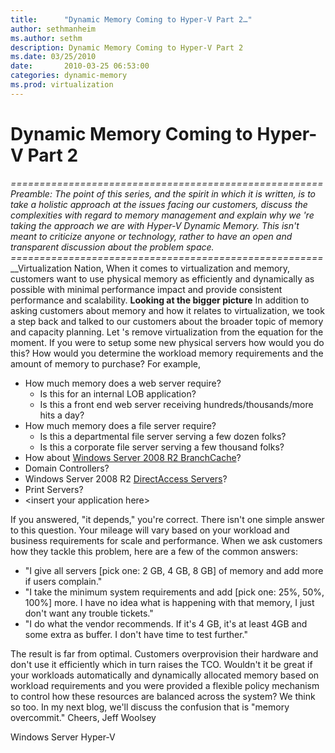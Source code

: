```yaml
---
title:      "Dynamic Memory Coming to Hyper-V Part 2…"
author: sethmanheim
ms.author: sethm
description: Dynamic Memory Coming to Hyper-V Part 2
ms.date: 03/25/2010
date:       2010-03-25 06:53:00
categories: dynamic-memory
ms.prod: virtualization
---
```

# Dynamic Memory Coming to Hyper-V Part 2

_======================================================_ _Preamble: The point of this series, and the spirit in which it is written, is to take a holistic approach at the issues facing our customers, discuss the complexities with regard to memory management and explain why we 're taking the approach we are with Hyper-V Dynamic Memory. This isn't meant to criticize anyone or technology, rather to have an open and transparent discussion about the problem space._ _======================================================_ __Virtualization Nation, When it comes to virtualization and memory, customers want to use physical memory as efficiently and dynamically as possible with minimal performance impact and provide consistent performance and scalability. **Looking at the bigger picture** In addition to asking customers about memory and how it relates to virtualization, we took a step back and talked to our customers about the broader topic of memory and capacity planning. Let 's remove virtualization from the equation for the moment. If you were to setup some new physical servers how would you do this? How would you determine the workload memory requirements and the amount of memory to purchase? For example, 

  * How much memory does a web server require? 
    * Is this for an internal LOB application? 
    * Is this a front end web server receiving hundreds/thousands/more hits a day? 
  * How much memory does a file server require? 
    * Is this a departmental file server serving a few dozen folks? 
    * Is this a corporate file server serving a few thousand folks? 
  * How about [Windows Server 2008 R2 BranchCache](https://www.microsoft.com/windowsserver2008/en/us/branch-cache.aspx)? 
  * Domain Controllers? 
  * Windows Server 2008 R2 [DirectAccess Servers](https://www.microsoft.com/windowsserver2008/en/us/R2-better-together.aspx)? 
  * Print Servers? 
  * \<insert your application here\>

If you answered, "it depends," you're correct. There isn't one simple answer to this question. Your mileage will vary based on your workload and business requirements for scale and performance. When we ask customers how they tackle this problem, here are a few of the common answers: 
  * "I give all servers [pick one: 2 GB, 4 GB, 8 GB] of memory and add more if users complain."
  * "I take the minimum system requirements and add [pick one: 25%, 50%, 100%] more. I have no idea what is happening with that memory, I just don't want any trouble tickets."
  * "I do what the vendor recommends. If it's 4 GB, it's at least 4GB and some extra as buffer. I don't have time to test further."

The result is far from optimal. Customers overprovision their hardware and don't use it efficiently which in turn raises the TCO. Wouldn't it be great if your workloads automatically and dynamically allocated memory based on workload requirements and you were provided a flexible policy mechanism to control how these resources are balanced across the system? We think so too. In my next blog, we'll discuss the confusion that is "memory overcommit." Cheers, Jeff Woolsey 

Windows Server Hyper-V
